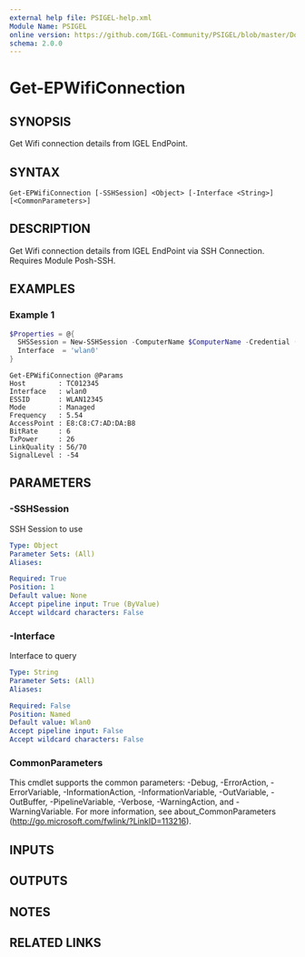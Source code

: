 ```yaml
---
external help file: PSIGEL-help.xml
Module Name: PSIGEL
online version: https://github.com/IGEL-Community/PSIGEL/blob/master/Docs/Get-EPWifiConnection.md
schema: 2.0.0
---
```


# Get-EPWifiConnection

## SYNOPSIS
Get Wifi connection details from IGEL EndPoint.

## SYNTAX

```
Get-EPWifiConnection [-SSHSession] <Object> [-Interface <String>] [<CommonParameters>]
```

## DESCRIPTION
Get Wifi connection details from IGEL EndPoint via SSH Connection.
Requires Module Posh-SSH.

## EXAMPLES

### Example 1
```powershell
$Properties = @{
  SHSSession = New-SSHSession -ComputerName $ComputerName -Credential (Get-Credential) -AcceptKey
  Interface  = 'wlan0'
}
```

```
Get-EPWifiConnection @Params
Host        : TC012345
Interface   : wlan0
ESSID       : WLAN12345
Mode        : Managed
Frequency   : 5.54
AccessPoint : E8:C8:C7:AD:DA:B8
BitRate     : 6
TxPower     : 26
LinkQuality : 56/70
SignalLevel : -54
```

## PARAMETERS

### -SSHSession
SSH Session to use

```yaml
Type: Object
Parameter Sets: (All)
Aliases:

Required: True
Position: 1
Default value: None
Accept pipeline input: True (ByValue)
Accept wildcard characters: False
```

### -Interface
Interface to query

```yaml
Type: String
Parameter Sets: (All)
Aliases:

Required: False
Position: Named
Default value: Wlan0
Accept pipeline input: False
Accept wildcard characters: False
```

### CommonParameters
This cmdlet supports the common parameters: -Debug, -ErrorAction, -ErrorVariable, -InformationAction, -InformationVariable, -OutVariable, -OutBuffer, -PipelineVariable, -Verbose, -WarningAction, and -WarningVariable. For more information, see about_CommonParameters (http://go.microsoft.com/fwlink/?LinkID=113216).

## INPUTS

## OUTPUTS

## NOTES

## RELATED LINKS
